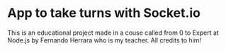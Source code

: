 # App to take turns with Socket.io

This is an educational project made in a couse called from 0 to Expert at Node.js by Fernando Herrara who is my teacher. All credits to him!


